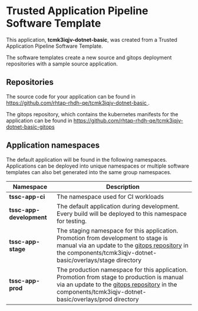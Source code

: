 # Trusted Application Pipeline Software Template

This application, **tcmk3iqjv-dotnet-basic**, was created from a Trusted Application Pipeline Software Template.

The software templates create a new source and gitops deployment repositories with a sample source application. 

## Repositories

The source code for your application can be found in [https://github.com/rhtap-rhdh-qe/tcmk3iqjv-dotnet-basic ](https://github.com/rhtap-rhdh-qe/tcmk3iqjv-dotnet-basic ).
 
The gitops repository, which contains the kubernetes manifests for the application can be found in 
[https://github.com/rhtap-rhdh-qe/tcmk3iqjv-dotnet-basic-gitops ](https://github.com/rhtap-rhdh-qe/tcmk3iqjv-dotnet-basic-gitops ) 

## Application namespaces 

The default application will be found in the following namespaces. Applications can be deployed into unique namespaces or multiple software templates can also bet generated into the same group namespaces.  

|  Namespace   |  Description   |  
| -------- | -------- |
| **tssc-app-ci** | The namespace used for CI workloads |
| **tssc-app-development** | The default application during development. Every build will be deployed to this namespace for testing. |
| **tssc-app-stage** | The staging namespace for this application. Promotion from development to stage is manual via an update to the [gitops repository](https://github.com/rhtap-rhdh-qe/tcmk3iqjv-dotnet-basic-gitops ) in the components/tcmk3iqjv-dotnet-basic/overlays/stage directory |
| **tssc-app-prod** | The production namespace for this application. Promotion from stage to production is manual via an update to the [gitops repository](https://github.com/rhtap-rhdh-qe/tcmk3iqjv-dotnet-basic-gitops ) in the components/tcmk3iqjv-dotnet-basic/overlays/prod directory |